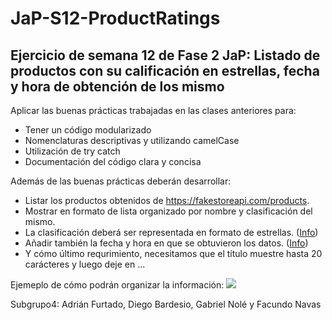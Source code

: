 # JaP-S12-ProductRatings

## Ejercicio de semana 12 de Fase 2 JaP: Listado de productos con su calificación en estrellas, fecha y hora de obtención de los mismo

Aplicar las buenas prácticas trabajadas en las clases anteriores para:

* Tener un código modularizado
* Nomenclaturas descriptivas y utilizando camelCase
* Utilización de try catch
* Documentación del código clara y concisa

Además de las buenas prácticas deberán desarrollar:

* Listar los productos obtenidos de https://fakestoreapi.com/products.
* Mostrar en formato de lista organizado por nombre y clasificación del mismo.
* La clasificación deberá ser representada en formato de estrellas. (<a href="https://www.w3schools.com/howto/howto_css_star_rating.asp">Info</a>)
* Añadir también la fecha y hora en que se obtuvieron los datos. (<a href="https://www.w3schools.com/js/js_dates.asp">Info</a>)
* Y cómo último requrimiento, necesitamos que el título muestre hasta 20 carácteres y luego deje en ...

Ejemeplo de cómo podrán organizar la información:
<img src='https://github.com/uscudum/JaP-S12-ProductRatings/blob/master/Resultado.PNG' />

<p>Subgrupo4: Adrián Furtado, Diego Bardesio, Gabriel Nolé y Facundo Navas</p>
